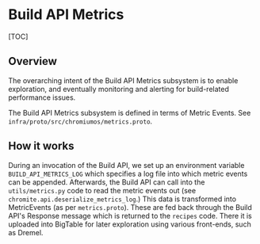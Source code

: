 # Build API Metrics

[TOC]

## Overview

The overarching intent of the Build API Metrics subsystem is to enable
exploration, and eventually monitoring and alerting for build-related
performance issues.

The Build API Metrics subsystem is defined in terms of Metric Events.
See `infra/proto/src/chromiumos/metrics.proto`.

## How it works

During an invocation of the Build API, we set up an environment variable
`BUILD_API_METRICS_LOG` which specifies a log file into which metric events can
be appended. Afterwards, the Build API can call into the `utils/metrics.py` code
to read the metric events out (see `chromite.api.deserialize_metrics_log`.) This
data is transformed into MetricEvents (as per `metrics.proto`). These are fed
back through the Build API's Response message which is returned to the `recipes`
code. There it is uploaded into BigTable for later exploration using various
front-ends, such as Dremel.

